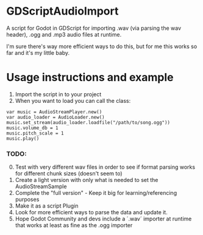 # GDScriptAudioImport
A script for Godot in GDScript for importing .wav (via parsing the wav header), .ogg and .mp3 audio files at runtime.

I'm sure there's way more efficient ways to do this, but for me this works so far and it's my little baby.


# Usage instructions and example
1. Import the script in to your project
2. When you want to load you can call the class:
```gdscript
var music = AudioStreamPlayer.new()
var audio_loader = AudioLoader.new()
music.set_stream(audio_loader.loadfile("/path/to/song.ogg"))
music.volume_db = 1
music.pitch_scale = 1
music.play()
```

### TODO:

0. Test with very different wav files in order to see if format parsing works for different chunk sizes (doesn't seem to)
1. Create a light version with only what is needed to set the AudioStreamSample
2. Complete the "full version" - Keep it big for learning/referencing purposes
3. Make it as a script Plugin
4. Look for more efficient ways to parse the data and update it.
5. Hope Godot Community and devs include a ´.wav´ importer at runtime that works at least as fine as the .ogg importer
